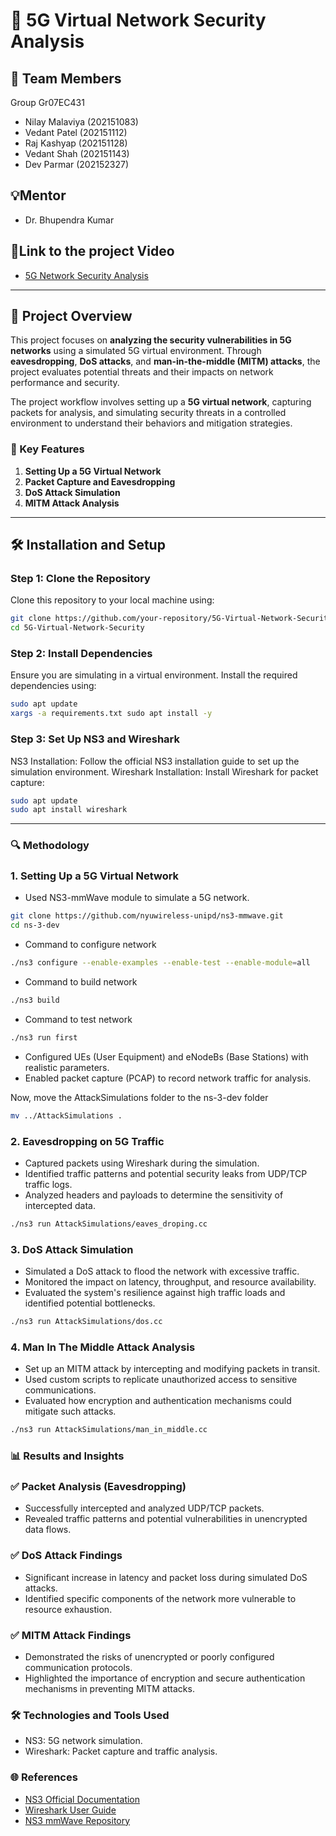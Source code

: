 # 🚀 5G Virtual Network Security Analysis

## 👥 Team Members
Group Gr07EC431
- Nilay Malaviya (202151083) 
- Vedant Patel (202151112) 
- Raj Kashyap (202151128) 
- Vedant Shah (202151143) 
- Dev Parmar (202152327) 

## 💡Mentor
- Dr. Bhupendra Kumar

## 🎥Link to the project Video
- [5G Network Security Analysis](https://drive.google.com/drive/folders/1rvhI2eyCQ_4VKtpoZJv1v0O9HkSMUheT?usp=sharing)
---

## 📖 Project Overview
This project focuses on **analyzing the security vulnerabilities in 5G networks** using a simulated 5G virtual environment. Through **eavesdropping**, **DoS attacks**, and **man-in-the-middle (MITM) attacks**, the project evaluates potential threats and their impacts on network performance and security.

The project workflow involves setting up a **5G virtual network**, capturing packets for analysis, and simulating security threats in a controlled environment to understand their behaviors and mitigation strategies.

### 🌟 Key Features
1. **Setting Up a 5G Virtual Network**  
2. **Packet Capture and Eavesdropping**  
3. **DoS Attack Simulation**  
4. **MITM Attack Analysis**

---

## 🛠 Installation and Setup

### Step 1: Clone the Repository
Clone this repository to your local machine using:
```bash
git clone https://github.com/your-repository/5G-Virtual-Network-Security.git  
cd 5G-Virtual-Network-Security  
```

### Step 2: Install Dependencies
Ensure you are simulating in a virtual environment. Install the required dependencies using:

```bash
sudo apt update
xargs -a requirements.txt sudo apt install -y
```

### Step 3: Set Up NS3 and Wireshark
NS3 Installation: Follow the official NS3 installation guide to set up the simulation environment.
Wireshark Installation: Install Wireshark for packet capture:

```bash
sudo apt update  
sudo apt install wireshark
```

---

### 🔍 Methodology

### 1. Setting Up a 5G Virtual Network
- Used NS3-mmWave module to simulate a 5G network.
```bash
git clone https://github.com/nyuwireless-unipd/ns3-mmwave.git
cd ns-3-dev
```
- Command to configure network
```bash
./ns3 configure --enable-examples --enable-test --enable-module=all
```
- Command to build network
```bash
./ns3 build
```
- Command to test network
```bash
./ns3 run first
```
- Configured UEs (User Equipment) and eNodeBs (Base Stations) with realistic parameters.
- Enabled packet capture (PCAP) to record network traffic for analysis.

Now, move the AttackSimulations folder to the ns-3-dev folder
```bash
mv ../AttackSimulations .
```

### 2. Eavesdropping on 5G Traffic
- Captured packets using Wireshark during the simulation.
- Identified traffic patterns and potential security leaks from UDP/TCP traffic logs.
- Analyzed headers and payloads to determine the sensitivity of intercepted data.

```bash
./ns3 run AttackSimulations/eaves_droping.cc
```

### 3. DoS Attack Simulation
- Simulated a DoS attack to flood the network with excessive traffic.
- Monitored the impact on latency, throughput, and resource availability.
- Evaluated the system's resilience against high traffic loads and identified potential bottlenecks.

```bash
./ns3 run AttackSimulations/dos.cc
```

### 4. Man In The Middle Attack Analysis
- Set up an MITM attack by intercepting and modifying packets in transit.
- Used custom scripts to replicate unauthorized access to sensitive communications.
- Evaluated how encryption and authentication mechanisms could mitigate such attacks.

```bash
./ns3 run AttackSimulations/man_in_middle.cc
```

### 📊 Results and Insights

### ✅ Packet Analysis (Eavesdropping)
- Successfully intercepted and analyzed UDP/TCP packets.
- Revealed traffic patterns and potential vulnerabilities in unencrypted data flows.

### ✅ DoS Attack Findings
- Significant increase in latency and packet loss during simulated DoS attacks.
- Identified specific components of the network more vulnerable to resource exhaustion.

### ✅ MITM Attack Findings
- Demonstrated the risks of unencrypted or poorly configured communication protocols.
- Highlighted the importance of encryption and secure authentication mechanisms in preventing MITM attacks.

### 🛠 Technologies and Tools Used
- NS3: 5G network simulation.
- Wireshark: Packet capture and traffic analysis.

### 🌐 References
- [NS3 Official Documentation](https://www.nsnam.org/documentation/)
- [Wireshark User Guide](https://www.wireshark.org/docs/)
- [NS3 mmWave Repository](https://github.com/nyuwireless-unipd/ns3-mmwave)

